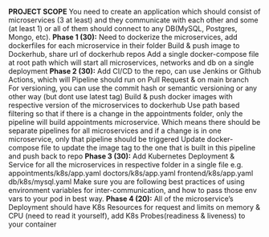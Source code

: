 **PROJECT SCOPE**
You need to create an application which should consist of microservices (3 at least) and they communicate with each other and some (at least 1) or all of them should connect to any DB(MySQL, Postgres, Mongo, etc).
**Phase 1 (30):**
Need to dockerize the microservices, add dockerfiles for each microservice in their folder
Build & push image to Dockerhub, share url of dockerhub repos
Add a single docker-compose file at root path which will start all microservices, networks and db on a single deployment
**Phase 2 (30):**
Add CI/CD to the repo, can use Jenkins or Github Actions, which will 
Pipeline should run on Pull Request & on main branch
For versioning, you can use the commit hash or semantic versioning or any other way (but dont use latest tag)
Build & push docker images with respective version of the microservices to dockerhub
Use path based filtering so that if there is a change in the appointments folder, only the pipeline will build appointments microservice.
Which means there should be separate pipelines for all microservices and if a change is in one microservice, only that pipeline should be triggered
Update docker-compose file to update the image tag to the one that is built in this pipeline and push back to repo
**Phase 3 (30):**
Add Kubernetes Deployment & Service for all the microservices in respective folder in a single file e.g. 
appointments/k8s/app.yaml
doctors/k8s/app.yaml
frontend/k8s/app.yaml
db/k8s/mysql.yaml
 Make sure you are following best practices of using environment variables for inter-communication, and how to pass those env vars to your pod in best way.
**Phase 4 (20):**
All of the microservice’s Deployment should have K8s Resources for request and limits on memory & CPU (need to read it yourself), add K8s Probes(readiness & liveness) to your container

